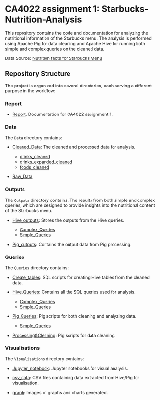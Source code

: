 # CA4022 assignment 1: Starbucks-Nutrition-Analysis

This repository contains the code and documentation for analyzing the nutritional information of the Starbucks menu. The analysis is performed using Apache Pig for data cleaning and Apache Hive for running both simple and complex queries on the cleaned data.

Data Source: [Nutrition facts for Starbucks Menu](https://www.kaggle.com/datasets/starbucks/starbucks-menu)

## Repository Structure

The project is organized into several directories, each serving a different purpose in the workflow:

### Report
- [Report](Report.pdf): Documentation for CA4022 assignment 1.

### Data

The `Data` directory contains:

- [Cleaned_Data](./Data/Cleaned_Data): The cleaned and processed data for analysis.
  - [drinks_cleaned](./Data/Cleaned_Data/drinks_cleaned)
  - [drinks_expanded_cleaned](./Data/Cleaned_Data/drinks_expanded_cleaned)
  - [foods_cleaned](./Data/Cleaned_Data/foods_cleaned)

- [Raw_Data](./Data/Raw_data)


### Outputs
The `Outputs` directory contains:
The results from both simple and complex queries, which are designed to provide insights into the nutritional content of the Starbucks menu.

- [Hive_outputs](./Outputs/Hive_outputs): Stores the outputs from the Hive queries.
  - [Complex_Queries](./Outputs/Hive_outputs/Complex_Queries)
  - [Simple_Queries](./Outputs/Hive_outputs/Simple_Queries)
  
- [Pig_outputs](./Outputs/Pig_outputs): Contains the output data from Pig processing.

### Queries
The `Queries` directory contains:

- [Create_tables](./Queries/Create_tables): SQL scripts for creating Hive tables from the cleaned data.
  
- [Hive_Queries](./Queries/Hive_Queries): Contains all the SQL queries used for analysis. 
  - [Complex_Queries](./Queries/Hive_Queries/Complex_Queries)
  - [Simple_Queries](./Queries/Hive_Queries/Simple_Queries)
  
- [Pig_Queries](./Queries/Pig_Queries): Pig scripts for both cleaning and analyzing data.
  - [Simple_Queries](./Queries/Pig_Queries/Simple_Queries)

- [Processing&Cleaning](./Queries/Processing&Cleaning): Pig scripts for data cleaning.

### Visualisations

The `Visualisations` directory contains:

- [Jupyter_notebook](./Visualisations/Jupyter_notebook): Jupyter notebooks for visual analysis.

- [csv_data](./Visualisations/csv_data): CSV files containing data extracted from Hive/Pig for visualisation.
    
- [graph](./Visualisations/graph): Images of graphs and charts generated.
